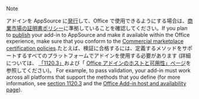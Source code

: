 > [!NOTE]
> <span data-ttu-id="a8c09-101">アドインを AppSource に[発行](../publish/publish.md)して、Office で使用できるようにする場合は、[商業市場の証明書ポリシー](/legal/marketplace/certification-policies)に準拠していることを確認してください。</span><span class="sxs-lookup"><span data-stu-id="a8c09-101">If you plan to [publish](../publish/publish.md) your add-in to AppSource and make it available within the Office experience, make sure that you conform to the [Commercial marketplace certification policies](/legal/marketplace/certification-policies).</span></span><span data-ttu-id="a8c09-102">たとえば、検証に合格するには、定義するメソッドをサポートするすべてのプラットフォームでアドインを使用する必要があります (詳細については、 [「1120.3」](/legal/marketplace/certification-policies#11203-functionality)および「 [Office アドインのホストと可用性」ページ](../overview/office-add-in-availability.md)を参照してください)。</span><span class="sxs-lookup"><span data-stu-id="a8c09-102"> For example, to pass validation, your add-in must work across all platforms that support the methods that you define (for more information, see [section 1120.3](/legal/marketplace/certification-policies#11203-functionality) and the [Office Add-in host and availability page](../overview/office-add-in-availability.md)).</span></span>